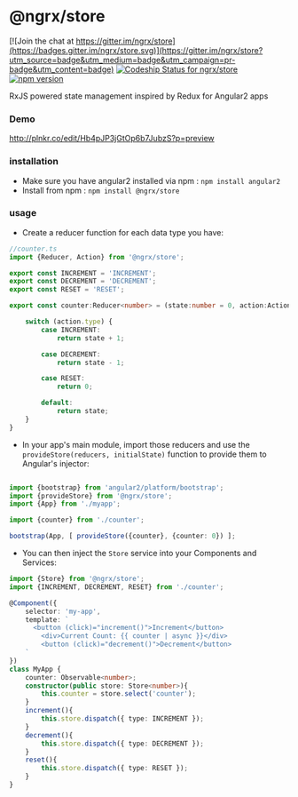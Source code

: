 # @ngrx/store

[![Join the chat at https://gitter.im/ngrx/store](https://badges.gitter.im/ngrx/store.svg)](https://gitter.im/ngrx/store?utm_source=badge&utm_medium=badge&utm_campaign=pr-badge&utm_content=badge)
[ ![Codeship Status for ngrx/store](https://img.shields.io/codeship/0c4f5b50-8372-0133-b304-425351b234ba/master.svg)](https://codeship.com/projects/121789)
[![npm version](https://badge.fury.io/js/%40ngrx%2Fstore.svg)](https://badge.fury.io/js/%40ngrx%2Fstore)

RxJS powered state management inspired by Redux for Angular2 apps

### Demo

http://plnkr.co/edit/Hb4pJP3jGtOp6b7JubzS?p=preview

### installation
- Make sure you have angular2 installed via npm : `npm install angular2`
- Install from npm : `npm install @ngrx/store`

### usage

- Create a reducer function for each data type you have:

```typescript
//counter.ts
import {Reducer, Action} from '@ngrx/store';

export const INCREMENT = 'INCREMENT';
export const DECREMENT = 'DECREMENT';
export const RESET = 'RESET';

export const counter:Reducer<number> = (state:number = 0, action:Action) => {

	switch (action.type) {
		case INCREMENT:
			return state + 1;

		case DECREMENT:
			return state - 1;

		case RESET:
			return 0;

		default:
			return state;
	}
}
```

- In your app's main module, import those reducers and use the `provideStore(reducers, initialState)` function to provide them to Angular's injector:

```typescript

import {bootstrap} from 'angular2/platform/bootstrap';
import {provideStore} from '@ngrx/store';
import {App} from './myapp';

import {counter} from './counter';

bootstrap(App, [ provideStore({counter}, {counter: 0}) ];

```

- You can then inject the `Store` service into your Components and Services:

```typescript
import {Store} from '@ngrx/store';
import {INCREMENT, DECREMENT, RESET} from './counter';

@Component({
	selector: 'my-app',
	template: `
	  <button (click)="increment()">Increment</button>
		<div>Current Count: {{ counter | async }}</div>
		<button (click)="decrement()">Decrement</button>
	`
})
class MyApp {
	counter: Observable<number>;
	constructor(public store: Store<number>){
		this.counter = store.select('counter');
	}
	increment(){
		this.store.dispatch({ type: INCREMENT });
	}
	decrement(){
		this.store.dispatch({ type: DECREMENT });
	}
	reset(){
		this.store.dispatch({ type: RESET });
	}
}

```





